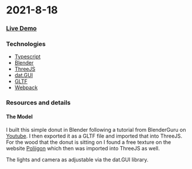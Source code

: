# 2021-8-18

### <a href="https://daltonjmcgee.github.io/2021-8-18/" target="_blank">Live Demo</a>

### Technologies
* [Typescript](https://www.typescriptlang.org/)
* [Blender](https://www.blender.org/)
* [ThreeJS](https://threejs.org/)
* [dat.GUI](https://github.com/dataarts/dat.gui)
* [GLTF](https://en.wikipedia.org/wiki/GlTF)
* [Webpack](https://webpack.js.org/)

### Resources and details

#### The Model
I built this simple donut in Blender following a tutorial from BlenderGuru on [Youtube](https://www.youtube.com/watch?v=TPrnSACiTJ4). I then exported it as a GLTF file and imported that into ThreeJS. For the wood that the donut is sitting on I found a free texture on the website [Poliigon](https://www.poliigon.com/texture/wood-planks-worn-33) which then was imported into ThreeJS as well.

The lights and camera as adjustable via the dat.GUI library.
